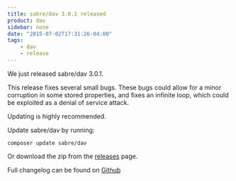 ```yaml
---
title: sabre/dav 3.0.1 released
product: dav
sidebar: none
date: "2015-07-02T17:31:26-04:00"
tags:
    - dav
    - release
---
```


We just released sabre/dav 3.0.1.

This release fixes several small bugs. These bugs could allow for a minor
corruption in some stored properties, and fixes an infinite loop, which could
be exploited as a denial of service attack.

Updating is highly recommended.

Update sabre/dav by running:

    composer update sabre/dav

Or download the zip from the [releases][2] page.

Full changelog can be found on [Github][1]

[1]: https://github.com/sabre-io/dav/blob/3.0.1/CHANGELOG.md
[2]: https://github.com/sabre-io/dav/releases
